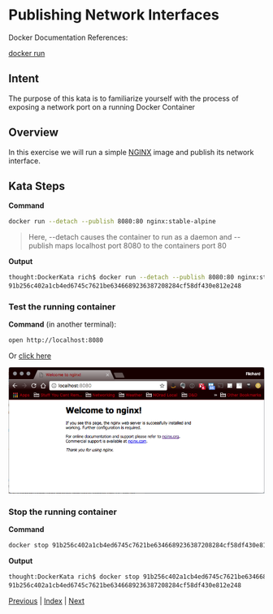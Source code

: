 # Publishing Network Interfaces

Docker Documentation References:

[docker run](https://docs.docker.com/engine/reference/commandline/run/)

## Intent

The purpose of this kata is to familiarize yourself with the process of exposing a network port on a running Docker Container

## Overview

In this exercise we will run a simple [NGINX](http://nginx.org/) image and publish its network interface. 

## Kata Steps

**Command**

```bash
docker run --detach --publish 8080:80 nginx:stable-alpine
```

> Here, --detach causes the container to run as a daemon and --publish maps localhost port 8080 to the containers port 80

**Output**

```bash
thought:DockerKata rich$ docker run --detach --publish 8080:80 nginx:stable-alpine
91b256c402a1cb4ed6745c7621be6346689236387208284cf58df430e812e248
```

### Test the running container

**Command** (in another terminal):

```bash
open http://localhost:8080
```

Or [click here](http://localhost:8080)

![NGINX Screen Shot](screenshots/image_pull_and_run_kata_nginx_verification.png)

### Stop the running container

**Command**

```bash
docker stop 91b256c402a1cb4ed6745c7621be6346689236387208284cf58df430e812e248
```

**Output**

```bash
thought:DockerKata rich$ docker stop 91b256c402a1cb4ed6745c7621be6346689236387208284cf58df430e812e248
91b256c402a1cb4ed6745c7621be6346689236387208284cf58df430e812e248
```


[Previous](18_overriding_envvars.md) | [Index](README.md) | [Next](20_mounting_volumes.md)
